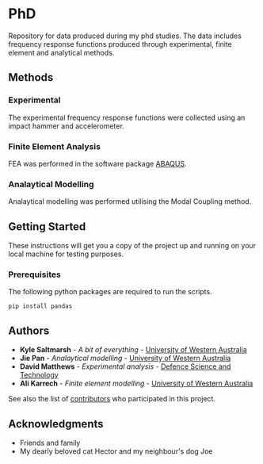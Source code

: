 # PhD
Repository for data produced during my phd studies. The data includes frequency response functions produced through experimental, finite element and analytical methods. 

## Methods

### Experimental
The experimental frequency response functions were collected using an impact hammer and accelerometer. 

### Finite Element Analysis
FEA was performed in the software package [ABAQUS](https://www.3ds.com/products-services/simulia/products/abaqus/).

### Analaytical Modelling
Analaytical modelling was performed utilising the Modal Coupling method.

## Getting Started

These instructions will get you a copy of the project up and running on your local machine for testing purposes. 

### Prerequisites

The following python packages are required to run the scripts. 

```
pip install pandas
```
## Authors

* **Kyle Saltmarsh** - *A bit of everything* - [University of Western Australia](https://www.linkedin.com/in/kylesaltmarsh/)
* **Jie Pan** - *Analaytical modelling* - [University of Western Australia](https://www.google.com/search?q=jie+pan+profile&oq=jie+pan+profile&aqs=chrome..69i57j0l4j46j0l2.1960j0j7&sourceid=chrome&ie=UTF-8)
* **David Matthews** - *Experimental analysis* - [Defence Science and Technology](https://www.dst.defence.gov.au/capability/sonar-technologies)
* **Ali Karrech** - *Finite element modelling* - [University of Western Australia](https://research-repository.uwa.edu.au/en/persons/ali-karrech)


See also the list of [contributors](https://github.com/your/project/contributors) who participated in this project.

## Acknowledgments

* Friends and family
* My dearly beloved cat Hector and my neighbour's dog Joe

